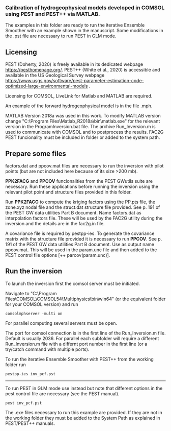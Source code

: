 ### Calibration of hydrogeophysical models developed in COMSOL using PEST and PEST++ via MATLAB.
The examples in this folder are ready to run the iterative Ensemble Smoother with an example shown in the manuscript.
Some modifications in the .pst file are necessary to run PEST in GLM mode.

## Licensing
PEST (Doherty, 2020) is freely available in its dedicated webpage https://pesthomepage.org/.
PEST++ (White et al., 2020) is accessible and available in the US Geological Survey webpage https://www.usgs.gov/software/pest-parameter-estimation-code-optimized-large-environmental-models .

Licensing for COMSOL, LiveLink for Matlab and MATLAB are required. 

An example of the forward hydrogeophysical model is in the file .mph.

MATLAB Version 2018a was used in this work. To modify MATLAB version change "C:\Program Files\Matlab_R2018a\bin\matlab.exe" for the relevant version in the ProgramInversion.bat file. The archive Run_Inversion.m is used to communicate with COMSOL and to postprocess the results. FAC2G PEST funcionality must be included in folder or added to the system path.

## Prepare some files

factors.dat and ppcov.mat files are necessary to run the inversion with pilot points (but are not included here because of its size >200 mb).

**PPK2FACG** and **PPCOV** funcionalities from the PEST GWutils suite are necessary. Run these applications before running the inversion using the relevant pilot point and structure files provided in this folder.

Run **PPK2FACG** to compute the kriging factors using the PP.pts file, the zone.xyz nodal file and the struct.dat structure file provided. See p. 191 of the PEST GW data utilities Part B document. Name factors.dat as interpolation factors file. These will be used by the FAC2G utility during the inversion and the details are in the fac2g.in file.

A covariance file is required by pestpp-ies. To generate the covariance matrix with the structure file provided it is necessary to run **PPCOV**. See p. 191 of the PEST GW data utilities Part B document. Use as output name ppcov.mat. This will be used in the param.unc file and then added to the PEST control file options [++ parcov(param.unc)].


## Run the inversion
To launch the inversion first the comsol server must be initiated. 

Navigate to "C:\Program Files\COMSOL\COMSOL54\Multiphysics\bin\win64" (or the equivalent folder for your COMSOL version) and run
```
comsolmphserver -multi on
```
For parallel computing several servers must be open. 

The port for comsol connection is in the first line of the Run_Inversion.m file. Default is usually 2036. 
For parallel each subfolder will require a different Run_Inversion.m file with a differnt port number in the first line (or a try/catch command with multiple ports).

To run the iterative Ensemble Smoother with PEST++ from the working folder run
```
pestpp-ies inv_pcf.pst
```


-------------------------------------------------------------------------------

To run PEST in GLM mode  use instead but note that different options in the pest control file are necessary (see the PEST manual).
```
pest inv_pcf.pst
```
The .exe files necessary to run this example are provided. If they are not in the working folder they must be added to the System Path as explained in PEST/PEST++ manuals.
